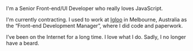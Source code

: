 I'm a Senior Front-end/UI Developer who really loves JavaScript.

I'm currently contracting. I used to work at [Igloo](http://www.igloo.com.au) in Melbourne, Australia as the “Front-end Development Manager”, where I did code and paperwork.

I’ve been on the Internet for a long time. I love what I do. Sadly, I no longer have a beard.